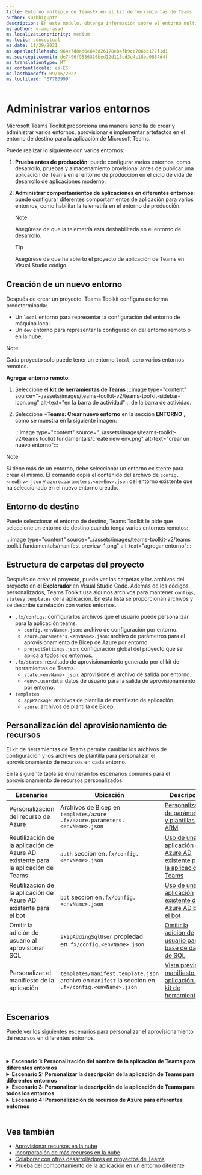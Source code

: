 ```yaml
---
title: Entorno múltiple de TeamsFX en el kit de herramientas de Teams
author: surbhigupta
description: En este módulo, obtenga información sobre el entorno multifactor de TeamsFX, como crear un nuevo entorno, seleccionar el entorno de destino y mucho más.
ms.author: v-amprasad
ms.localizationpriority: medium
ms.topic: conceptual
ms.date: 11/29/2021
ms.openlocfilehash: 964e7d8ad6e643d26178e04fb9ce706bb177f1d1
ms.sourcegitcommit: de7496f9586316bed12d115cd3e4c18ba0854d4f
ms.translationtype: MT
ms.contentlocale: es-ES
ms.lasthandoff: 09/16/2022
ms.locfileid: "67780999"
---
```

# <a name="manage-multiple-environments"></a>Administrar varios entornos

 Microsoft Teams Toolkit proporciona una manera sencilla de crear y administrar varios entornos, aprovisionar e implementar artefactos en el entorno de destino para la aplicación de Microsoft Teams.

 Puede realizar lo siguiente con varios entornos:

1. **Prueba antes de producción**: puede configurar varios entornos, como desarrollo, pruebas y almacenamiento provisional antes de publicar una aplicación de Teams en el entorno de producción en el ciclo de vida de desarrollo de aplicaciones moderno.

2. **Administrar comportamientos de aplicaciones en diferentes entornos**: puede configurar diferentes comportamientos de aplicación para varios entornos, como habilitar la telemetría en el entorno de producción.

   > [!NOTE]
   > Asegúrese de que la telemetría está deshabilitada en el entorno de desarrollo.

   > [!TIP]
   > Asegúrese de que ha abierto el proyecto de aplicación de Teams en Visual Studio código.

## <a name="create-new-environment"></a>Creación de un nuevo entorno

Después de crear un proyecto, Teams Toolkit configura de forma predeterminada:

* Un `local` entorno para representar la configuración del entorno de máquina local.
* Un `dev` entorno para representar la configuración del entorno remoto o en la nube.

> [!NOTE]
> Cada proyecto solo puede tener un entorno `local`, pero varios entornos remotos.

**Agregar entorno remoto**:

1. Seleccione el **kit de herramientas de Teams** :::image type="content" source="~/assets/images/teams-toolkit-v2/teams-toolkit-sidebar-icon.png" alt-text="en la barra de actividad"::: de la barra de actividad.
2. Seleccione **+Teams: Crear nuevo entorno** en la sección **ENTORNO** , como se muestra en la siguiente imagen:

   :::image type="content" source="../assets/images/teams-toolkit-v2/teams toolkit fundamentals/create new env.png" alt-text="crear un nuevo entorno":::

> [!Note]
> Si tiene más de un entorno, debe seleccionar un entorno existente para crear el mismo. El comando copia el contenido del archivo de `config.<newEnv>.json` y `azure.parameters.<newEnv>.json` del entorno existente que ha seleccionado en el nuevo entorno creado.

## <a name="target-environment"></a>Entorno de destino

Puede seleccionar el entorno de destino, Teams Toolkit le pide que seleccione un entorno de destino cuando tenga varios entornos remotos:

:::image type="content" source="../assets/images/teams-toolkit-v2/teams toolkit fundamentals/manifest preview-1.png" alt-text="agregar entorno":::

## <a name="project-folder-structure"></a>Estructura de carpetas del proyecto

Después de crear el proyecto, puede ver las carpetas y los archivos del proyecto en **el Explorador** en Visual Studio Code. Además de los códigos personalizados, Teams Toolkit usa algunos archivos para mantener `configs`, `states`y `templates` de la aplicación. En esta lista se proporcionan archivos y se describe su relación con varios entornos.

* `.fx/configs`: configura los archivos que el usuario puede personalizar para la aplicación teams.
  * `config.<envName>.json`: archivo de configuración por entorno.
  * `azure.parameters.<envName>.json`: archivo de parámetros para el aprovisionamiento de Bicep de Azure por entorno.
  * `projectSettings.json`: configuración global del proyecto que se aplica a todos los entornos.
* `.fx/states`: resultado de aprovisionamiento generado por el kit de herramientas de Teams.
  * `state.<envName>.json`: aprovisione el archivo de salida por entorno.
  * `<env>.userdata`: datos de usuario para la salida de aprovisionamiento por entorno.
* `templates`
  * `appPackage`: archivos de plantilla de manifiesto de aplicación.
  * `azure`: archivos de plantilla de Bicep.

## <a name="customize-resource-provision"></a>Personalización del aprovisionamiento de recursos

El kit de herramientas de Teams permite cambiar los archivos de configuración y los archivos de plantilla para personalizar el aprovisionamiento de recursos en cada entorno.

En la siguiente tabla se enumeran los escenarios comunes para el aprovisionamiento de recursos personalizados:

| Escenarios | Ubicación| Descripción |
| --- | --- | --- |
| Personalización del recurso de Azure |Archivos de Bicep en `templates/azure` `.fx/azure.parameters.<envName>.json` | [Personalización de parámetros y plantillas de ARM](provision.md#customize-arm-template-files) |
| Reutilización de la aplicación de Azure AD existente para la aplicación de Teams | `auth` sección en`.fx/config.<envName>.json`|  [Uso de una aplicación de Azure AD existente para la aplicación de Teams](provision.md#use-an-existing-azure-ad-app-for-your-teams-app) |
| Reutilización de la aplicación de Azure AD existente para el bot |`bot` sección en`.fx/config.<envName>.json`| [Uso de una aplicación existente de Azure AD para el bot](provision.md#use-an-existing-azure-ad-app-for-your-bot) |
| Omitir la adición de usuario al aprovisionar SQL |`skipAddingSqlUser` propiedad en`.fx/config.<envName>.json`| [Omitir la adición de usuario para la base de datos de SQL](provision.md#skip-adding-user-for-sql-database) |
| Personalizar el manifiesto de la aplicación |`templates/manifest.template.json` archivo en `manifest` la sección en `.fx/config.<envName>.json`| [Vista previa del manifiesto de aplicación en el kit de herramientas](TeamsFx-preview-and-customize-app-manifest.md)|

## <a name="scenarios"></a>Escenarios

Puede ver los siguientes escenarios para personalizar el aprovisionamiento de recursos en diferentes entornos.
<br>

<br><details>
<summary><b>Escenario 1: Personalización del nombre de la aplicación de Teams para diferentes entornos </b></summary>

Puede establecer el nombre `myapp(dev)` de la aplicación de Teams en para el entorno `dev` predeterminado y `myapp(staging)` para el entorno `staging`de ensayo .

Pasos para la personalización:

1. Abra el archivo `.fx/configs/config.dev.json`de configuración .
2. Actualice la propiedad de **`manifest`** > **`appName`** > **short** a **`myapp(dev)`**.

  Las actualizaciones de `.fx/configs/config.dev.json` son:

  ```json
  {
      "$schema": "https://aka.ms/teamsfx-env-config-schema",
      "description": "You can customize the TeamsFx config for different environments.   Visit https://aka.ms/teamsfx-env-config to learn more about this.",
      "manifest": {
          "appName": {
              "short": "myapp(dev)"
              ...
          }
      }
      ...
  }
  ```

3. Puede crear un nuevo entorno y asignarle `staging` un nombre si no existe.
4. Abra el archivo `.fx/configs/config.staging.json`de configuración .
5. Actualice la misma propiedad `myapp(staging)`.
6. Ahora puede ejecutar el comando de aprovisionamiento en y `staging` el `dev` entorno para actualizar el nombre de la aplicación en entornos remotos. Para ejecutar el comando de aprovisionamiento con El kit de herramientas de Teams, consulte [aprovisionamiento](provision.md#provision-using-teams-toolkit-in-visual-studio-code).

</details>

<details>
<summary><b>Escenario 2: Personalizar la descripción de la aplicación de Teams para diferentes entornos</b></summary>

Puede establecer una descripción de aplicación de Teams diferente para los diferentes entornos:

* Para el entorno `dev`predeterminado , la descripción es `my app description for dev`.
* Para el entorno `staging`de ensayo , la descripción es `my app description for staging`.

Pasos para la personalización:

1. Abra el archivo `.fx/configs/config.dev.json`de configuración .
2. Agregue una nueva propiedad de **`manifest`** >  > **`description`****`short`** con el valor .**`my app description for dev`**

  Las actualizaciones de `.fx/configs/config.dev.json` son:

  ```json
  {
      "$schema": "https://aka.ms/teamsfx-env-config-schema",
      "description": "You can customize the TeamsFx config for different environments.   Visit https://aka.ms/teamsfx-env-config to learn more about this.",
      "manifest": {
          ...
          "description": {
              "short": "`my app description for dev"
              ...
          }
      }
      ...
  }
  ```

3. Cree un nuevo entorno y asígnele `staging` el nombre si no existe.
4. Abra el archivo `.fx/configs/config.staging.json`de configuración .
5. Agregue la misma propiedad a `my app description for staging`.
6. Abra la plantilla `templates/appPackage/manifest.template.json`de manifiesto de aplicación de Teams .
7. Actualice la propiedad **`description`** > **`short`** para usar la **variable** definida en configurar archivos con sintaxis **`{{config.manifest.description.short}}`** de mustache .
  
  Las actualizaciones de `manifest.template.json` son:

  ```json
  {
    "$schema": "https://developer.microsoft.com/en-us/json-schemas/teams/v1.11/MicrosoftTeams.schema.json",
    "manifestVersion": "1.11",
    "version": "1.0.0",
    ...
    "description": {
      "short": "{{config.manifest.description.short}}", 
      ...
    },
    ...
  }
  ```

8. Ahora puede ejecutar el comando de aprovisionamiento en `dev` y `staging` el entorno para actualizar el nombre de la aplicación en entornos remotos.

</details>

<details>
<summary><b>Escenario 3: Personalizar la descripción de la aplicación de Teams para todos los entornos</b></summary>

Puede establecer la descripción de la aplicación `my app description` de Teams en para todos los entornos.

A medida que se comparte la plantilla de manifiesto de la aplicación de Teams en todos los entornos, podemos actualizar el valor de la descripción en ella para nuestro destino:

1. Abra la plantilla `templates/appPackage/manifest.template.json`de manifiesto de aplicación de Teams .
2. Actualice la propiedad **`description`** > **`short`** con una cadena **`my app description`** codificada de forma rígida.
  
  Las actualizaciones de `manifest.template.json` son:

  ```json
  {
    "$schema": "https://developer.microsoft.com/en-us/json-schemas/teams/v1.11/MicrosoftTeams.schema.json",
    "manifestVersion": "1.11",
    "version": "1.0.0",
    ...
    "description": {
      "short": "my app description",
      ...
    },
    ...
  }

  ```

3. Ahora puede ejecutar el comando de aprovisionamiento en **todo** el entorno para actualizar el nombre de la aplicación en entornos remotos.

</details>

<details>
<br><summary><b>Escenario 4: Personalización de recursos de Azure para diferentes entornos</b></summary>

Puede personalizar los recursos de Azure para cada entorno, por ejemplo, editar el entorno correspondiente a fx/configs/azure.parameters. {env}.json para especificar el nombre de la función de Azure.

Para obtener más información sobre los archivos de plantilla y parámetros de Bicep, consulte [aprovisionamiento de recursos en la nube](provision.md).
</details>
</br>

## <a name="see-also"></a>Vea también

* [Aprovisionar recursos en la nube](provision.md)
* [Incorporación de más recursos en la nube](add-resource.md)
* [Colaborar con otros desarrolladores en proyectos de Teams](TeamsFx-collaboration.md)
* [Prueba del comportamiento de la aplicación en un entorno diferente](test-app-behavior.md)
